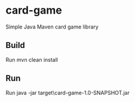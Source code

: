 # card-game
Simple Java Maven card game library

## Build
Run mvn clean install

## Run
Run java -jar target\card-game-1.0-SNAPSHOT.jar